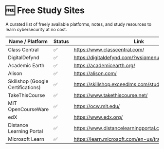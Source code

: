 # 🆓 Free Study Sites

A curated list of freely available platforms, notes, and study resources to learn cybersecurity at no cost.

| Name / Platform                      | Status | Link                                                                 |
|-------------------------------------|--------|----------------------------------------------------------------------|
| Class Central                       | ✅     | https://www.classcentral.com/                                       |
| DigitalDefynd                       | ✅     | https://digitaldefynd.com/?wsiqmenu                                 |
| Academic Earth                      | ✅     | https://academicearth.org/                                          |
| Alison                              | ✅     | https://alison.com/                                                 |
| Skillshop (Google Certifications)   | ✅     | https://skillshop.exceedlms.com/student/catalog/browse              |
| TakeThisCourse                      | ✅     | https://www.takethiscourse.net/                                     |
| MIT OpenCourseWare                  | ✅     | https://ocw.mit.edu/                                                |
| edX                                 | ✅     | https://www.edx.org/                                                |
| Distance Learning Portal            | ✅     | https://www.distancelearningportal.com/                             |
| Microsoft Learn                     | ✅     | https://learn.microsoft.com/en-us/training/browse/                  |
